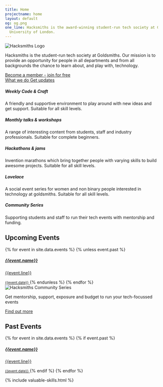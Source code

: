 ```yaml
---
title: Home
projectname: home
layout: default
og: og.png
one_line: Hacksmiths is the award-winning student-run tech society at Goldsmiths,
  University of London.
---
```


<section class="switchable feature-large bg--secondary hero">
    <div class="container">
        <div class="row">
            <div class="col-sm-6 col-md-5">
                <div class="switchable__text">
                    <img src="/assets/img/logo-hacksmiths.svg" alt="Hacksmiths Logo">
                    <p class="lead"> Hacksmiths is the student-run tech society at Goldsmiths. Our mission is to provide an opportunity for people in all departments and from all backgrounds the chance to learn about, and play with, technology. </p>
                    <a class="btn btn--sm btn--primary type--uppercase" href="/join"> <span class="btn__text">Become a member - join for free</span> </a>
                    <br>
                    <a href="//www.youtube.com/watch?v=pkHNc2wiNxI" class="btn btn--sm type--uppercase" data-lity>
                        <i class="socicon icon socicon-youtube"></i>
                        <span>What we do</span>
                    </a>
                    <a href="https://m.me/smithsbot" class="btn btn--sm type--uppercase" target="_blank">
                        <i class="socicon icon socicon-messenger"></i>
                        <span>Get updates</span>
                    </a>
                </div>
            </div>
            <div class="col-sm-6">
                <div class="boxed boxed--lg boxed--border">
                    <div class="feature feature-2">
                        <div class="feature__body">
                            <h5>Weekly Code &amp; Craft</h5>
                            <p>A friendly and supportive environment to play around with new ideas and get support. Suitable for all skill levels.<br></p>
                        </div>
                    </div>
                    <div class="feature feature-2">
                        <div class="feature__body">
                            <h5>Monthly talks &amp; workshops</h5>
                            <p> A range of interesting content from students, staff and industry professionals. Suitable for complete beginners.</p>
                        </div>
                    </div>
                    <div class="feature feature-2">
                        <div class="feature__body">
                            <h5>Hackathons &amp; jams</h5>
                            <p>Invention marathons which bring together people with varying skills to build awesome projects. Suitable for all skill levels.</p>
                        </div>
                    </div>
                    <div class="feature feature-2">
                        <div class="feature__body">
                            <h5>Lovelace</h5>
                            <p>A social event series for women and non binary people interested in technology at goldsmiths. Suitable for all skill levels.</p>
                        </div>
                    </div>
                    <div class="feature feature-2">
                        <div class="feature__body">
                            <h5>Community Series</h5>
                            <p>Supporting students and staff to run their tech events with mentorship and funding.</p>
                        </div>
                    </div>
                </div>
            </div>
        </div>
    </div>
</section>

<section class="events">
    <div class="container">
        <div class="row">
            <h2>Upcoming Events</h2>
            <div class="upcoming">
                {% for event in site.data.events %}
                    {% unless event.past %}
                        <a class="event-single {% if event.community %} c {% endif %}" href="{{event.url}}">
                            <h5>{{event.name}}</h5>
                            <p>{{event.line}}</p>
                            <small>{{event.date}}</small>
                        </a>
                    {% endunless %}
                {% endfor %}
            </div>
        </div>
    </div>
    <div class="community">
        <div class="container">
            <img src="/assets/img/community-white.svg" alt="Hacksmiths Community Series">
            <p>Get mentorship, support, exposure and budget to run your tech-focussed events</p>
            <a href="/community" class="btn type--uppercase btn--primary">Find out more</a>
        </div>
    </div>
    <div class="container">
        <div class="row">
            <h2>Past Events</h2>
            <div class="past">
                {% for event in site.data.events %}
                    {% if event.past %}
                        <a class="event-single {% if event.community %} c {% endif %}" href="{{event.url}}">
                            <h5>{{event.name}}</h5>
                            <p>{{event.line}}</p>
                            <small>{{event.date}}</small>
                        </a>
                    {% endif %}
                {% endfor %}
            </div>
        </div>
    </div>
</section>

{% include valuable-skills.html %}
